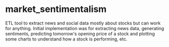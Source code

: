 # market_sentimentalism

ETL tool to extract news and social data mostly about stocks but can work for anything. Initial implementation was for extracting news data, generating sentiments, predicting tomorrow's opening price of a stock and plotting some charts to understand how a stock is performing, etc.
